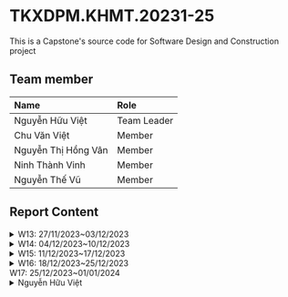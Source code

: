 # TKXDPM.KHMT.20231-25

This is a Capstone's source code for Software Design and Construction project

## Team member

| Name                | Role        |
| :------------------ | :---------- |
| Nguyễn Hữu Việt     | Team Leader |
| Chu Văn Việt        | Member      |
| Nguyễn Thị Hồng Vân | Member      |
| Ninh Thành Vinh     | Member      |
| Nguyễn Thế Vũ       | Member      |

## Report Content

<details>
  <summary>W13: 27/11/2023~03/12/2023 </summary>

<details>
<summary>Nguyễn Hữu Việt</summary>
-   Assigned tasks:
    -   Task 1: Bổ sung Coupling cho package controller
-   Implementation details:
    -   Pull Request:
    -   Specific implementation details:
    -   Phương thức **checkMediaInCart(Media media)** thuộc **Control Coupling** do phục thuộc vào hàm **checkMediaInCart** của đối tượng Cart.
    -   Phương thức **makePayment(...)** thuộc **Control Coupling** do phụ thuộc vào cấu trúc nội bộ của **VnPaySubSystem** và kiểm soát luồng của đối tượng này thông qua **save** và **makePaymentTransaction**
    -   Phương thức **getUrlPay** thuộc **Data Coupling** do sử dụng và gọi phương thức **generatePayUrl()** của **vnPayService** - Phương thức **emptyCart()** thuộc **Control Coupling** do phương thức này thay đổi phần dữ liệu của Cart.
    -   Phương thức **createOrder()** thuộc **Control Coupling** do phương thức này ảnh hưởng đến luồng và trạng thái của đối tượng **order**
    -   Phương thức **createInvoice()** tương tự **createOrder()**
    -   Các phương thức **validate...** thuộc **Control Coupling** do bên trong tồn tại các đoạn code phụ thuộc lẫn nhau và phụ thuộc vào tham số truyền vào - Phương thức **validatePlaceRushOrderData** thuộc **Common Coupling** do truy cập vào biến global trong util.
    -   Một số phương thức không có gì truyền hoặc không thực hiện điều gì thuộc là **không xác định Coupling**
    </details>

<details>
<summary>Nguyễn Thế Vũ</summary>
- Assigned tasks:
- Task: Bổ sung Coupling cho package subSystem
 - Pull Request: 
  - Specific implementation details:
    - Phương thức **generatePayUrl(int amount, String contents)** trong VnPaySubsystem thuộc **Data Coupling** do chỉ phục thuộc vào hàm **generatePayUrl(int amount, String contents)** của đối tượng VnPaySubsystemController.
    - Phương thức **makePaymentTransaction(Map<String, String> response)** trong VnPaySubsystem thuộc **Data Coupling** do chỉ phụ thuộc vào **makePaymentTransaction** của **VnPaySubsystemController**

    **File VnPaySubsystemController:**

    Hàm **generatePayOrderUrl**:
    - Data Coupling:
    Phương thức này sử dụng dữ liệu từ Config như `getRandomNumber` và `getIpAddress`. Các giá trị này được truyền vào để tạo các tham số thanh toán.
    Dữ liệu được truyền giữa **VnPaySubsystemController** và **Config** thông qua việc gọi các hàm tiện ích của **Config**.

    Hàm **makePaymentTransaction**:
    - Control Coupling:
    Phương thức này chứa một khối switch để xử lý các trạng thái của giao dịch (errorCode). Điều này có thể được coi là control coupling vì **VnPaySubsystemController** định nghĩa cách xử lý các loại lỗi và trạng thái cụ thể.
    - Một số phương thức không có gì truyền hoặc không thực hiện điều gì thuộc là **không xác định Coupling**

</details>

<details>
<summary>Ninh Thành Vinh</summary>
-   Assigned tasks:
    -   Task: Bổ sung Coupling cho view.screen.cart và view.screen.invoice
-   Pull Request:
    -   Specific implementation details: - Phương thức **CartScreenHandler(Stage stage, String screenPath)** thuộc **Control Coupling** do sử dụng event **setOnMouseClicked**. - Phương thức **requestOrder()** thuộc **Control Coupling** do phụ thuộc vào **placeOrderController** kiểm soát luồng. - Phương thức **displayCartWithMediaAvailability()** thuộc **Control Coupling** do gọi và sử dụng các phương thức từ **MediaHandler**. - Phương thức **setMediaInfo()** thuộc **Control Coupling** do sử dụng các event từ button. - Phương thức **setInvoiceInfo()** thuộc **Control Coupling** do sử dụng thông tin lấy từ **invoice** ảnh hưởng đến luồng. - Phương thức **confirmInvoice(MouseEvent event)** thuộc **Control Coupling** do phương thức thay đổi đối tượng **paymentScreen** - Phương thức **setMediaInfo()** thuộc **Control Coupling** do phụ thuộc vào phương thức của **orderMedia**. - Phương thức **MediaHandler(String screenPath, CartScreenHandler cartScreen)** thuộc **Data Coupling** do sử dụng đủ params được truyền vào. - Phương thức **setCartMedia(CartMedia cartMedia)** thuộc **Data Coupling** do sử dụng đủ params được truyền vào. - Phương thức **InvoiceScreenHandler(Stage stage, String screenPath, Invoice invoice)** thuộc **Data Coupling** do sử dụng đủ params được truyền vào. - Phương thức **MediaInvoiceScreenHandler(String screenPath)** và **setOrderMedia(OrderMedia orderMedia)** thuộc **Data Coupling** do sử dụng vừa đủ params được truyền vào. - Một số phương thức không có gì truyền hoặc không thực hiện điều gì thuộc là **không xác định Coupling** .
    </details>

<details>
<summary>Nguyễn Thị Hồng Vân</summary>
-   Assigned tasks:
    -   Task 1: Bổ sung Coupling cho package Views.Screen.Home/Payment/Shipping
-   Implementation details:

    -   Pull Request:
    -   Specific implementation details:
    -   Phương thức **initialize** thuộc **Control Coupling** do phục thuộc vào hàm **HomeController** để lấy danh sách các phương tiện.
    -   Phương thức **addMediaHome** thuộc **Data Coupling** phụ thuộc vào dữ liệu từ danh sách **homeItems**, **hboxMedia**, và các trường trong **MediaHandler**
    -   Phương thức **addMenuItem** thuộc **Data Coupling** phụ thuộc vào dữ liệu từ **splitMenuBtnSearch** để thêm các mục menu vào **MenuButton**
    -   Phương thức **setBController** và **getBController** thuộc **Control Coupling** do phụ thuộc vào HomeController để gán và lấy **HomeController**

    -   Phương thức **displayWebView** thuộc **Control Coupling** phụ thuộc vào **PaymentController** để lấy URL thanh toán **(getUrlPay)** và **handleUrlChanged** để xử lý sự kiện thay đổi URL
    -   Phương thức **handleUrlChanged** thuộc **Control Coupling** phụ thuộc vào cấu trúc URI để lấy query string và phương thức **payOrder** để xử lý kết quả thanh toán
    -   Phương thức **payOrder** thuộc **Control Coupling** phụ thuộc vào **PaymentController** để thực hiện thanh toán và **ResultScreenHandler** để hiển thị kết quả

    -   Phương thức **submitDeliveryInfo** thuộc **Control Coupling** phụ thuộc vào **PlaceOrderController** để thực hiện xác nhận thông tin giao hàng, tính phí vận chuyển,..
    -   Sự kiện **(submitDeliveryInfo(MouseEvent event))** thuộc **Control Coupling** phụ thuộc vào phương thức **submitDeliveryInfo** để xử lý sự kiện khi người dùng nhấn nút "Submit".
    -   Trường biến **(name, phone, address, instructions, province)**thuộc **Data Coupling** phụ thuộc vào phương thức chứa dữ liệu nhập từ người dùng và được sử dụng để xác nhận thông tin giao hàng.
    -   Một số phương thức không có gì truyền hoặc không thực hiện điều gì thuộc là **không xác định Coupling**
    </details>

</details>
  <details>
<summary>Chu Văn Việt</summary>
-   Assigned tasks:
-   Task: Bổ sung Coupling cho views.screen.Popup, views.screen.BaseScreenHandler, views.screen.FXMLScreenHandler, views.screen.SplashScreenHandler
-   Pull Request:

    -   Specific implementation details:
        **File PopupScreen:**

        -   Data Coupling:
            Hàm **popup(String message, String imagepath, Boolean undecorated)**: Hàm này có data coupling với các tham số đầu vào như `message`, `imagepath`, và `undecorated`.
            Hàm **setImage(String path)**: Data coupling xuất hiện khi `path` được truyền vào hàm để đặt hình ảnh cho thành phần `tickicon`.
            Hàm **success(String message)** và **error(String message)**: Data coupling xuất hiện thông qua tham số `message` được truyền vào hàm để đặt nội dung thông báo của popup.

        -   Control Coupling:
            Hàm **show(Boolean autoclose)** và **show(double time)**: Cả hai hàm này sử dụng biến **stage**, là một thành phần kiểm soát để hiển thị cửa sổ popup.

        **File BaseScreenHandler:**

        -   Data Coupling:
            Hàm **setPreviousScreen(BaseScreenHandler prev)**: Data coupling xuất hiện khi tham chiếu đến màn hình trước đó (`prev`) được truyền vào hàm.
            Hàm **forward(Hashtable messages)**: Data coupling xuất hiện khi `messages` được truyền vào hàm, làm thay đổi trạng thái của thuộc tính `messages` trong class.
            Hàm **setHomeScreenHandler(HomeScreenHandler HomeScreenHandler)**: Data coupling xuất hiện khi **HomeScreenHandler** được truyền vào hàm. Dữ liệu liên kết giữa **BaseScreenHandler** và **HomeScreenHandler** thông qua việc thiết lập thuộc tính `homeScreenHandler`.
            Hàm **setScreenTitle(String string)**: Data coupling xuất hiện khi `string` được truyền vào hàm để đặt tiêu đề của cửa sổ.
            Hàm **setBController(BaseController bController)**: Data coupling xuất hiện khi `bController` được truyền vào hàm để thiết lập thuộc tính `bController`.

        -   Control Coupling:
            Hàm **show()**: Control coupling xuất hiện khi hàm này sử dụng `this.stage` để hiển thị cửa sổ.

        **File SplashScreenHandler:**

        -   Data Coupling:
            Hàm **initialize(URL location, ResourceBundle resources)**: Data coupling xuất hiện khi đường dẫn hình ảnh `"assets/images/Logo.png"` được chọn một cách cụ thể. Nếu đường dẫn thay đổi, cần sửa lại trực tiếp trong code. Điều này tạo ra một mức độ phụ thuộc vào dữ liệu cụ thể trong mã nguồn.

        -   Control Coupling:
            Hàm **initialize(URL location, ResourceBundle resources)**: Có mức độ control coupling khi sử dụng trực tiếp `logo`, một thành phần FXML (JavaFX) được định nghĩa trong file FXML của splash screen. Hàm này sử dụng `logo` để đặt hình ảnh cho `ImageView`.

        -   Một số phương thức không có gì truyền hoặc không thực hiện điều gì thuộc là **không xác định Coupling** .

</details>
</details>

<details>
  <summary>W14: 04/12/2023~10/12/2023 </summary>
<details>
<summary>Nguyễn Thế Vũ</summary>
- Assigned tasks:
- Task: Bổ sung Cohesion cho package subSystem, refactor lại package subSystem
 - Pull Request: 
  - Specific implementation details:

    **File VnPaySubsystemController:**

    Hàm **generatePayUrl**:
    - Data Coupling:
    Phương thức này thực hiện một nhiệm vụ duy nhất và liên quan đến việc tạo URL thanh toán dựa trên các tham số cung cấp. Các bước trong hàm tất cả đều hướng về một mục tiêu chung, không có sự phân tách rõ ràng giữa các chức năng. Điều này tăng tính đơn nhất và dễ bảo trì của hàm.

    Hàm **makePaymentTransaction**:
    - Functional Cohesion:
    Vì nó tập trung vào một nhiệm vụ cụ thể và liên quan: tạo đối tượng PaymentTransaction từ dữ liệu đầu vào là một bản đồ (Map<String, String> response). Sau đó, hàm xử lý các trường hợp lỗi khác nhau liên quan đến giao dịch thanh toán. Chức năng của hàm này rõ ràng và đồng nhất, giúp cải thiện khả năng bảo trì và hiểu mã nguồn.

</details>

<details>
<summary>Nguyễn Hữu Việt</summary>
 - Task: Bổ sung Cohesion cho package controller
 - Pull Request: 
  - Specific implementation details:

    **File BaseController:**

    Hàm **checkMediaInCart(Media media)**:
    - Functional Cohesion:
    Hàm này có mục đích cụ thể là kiểm tra xem một đối tượng Media có trong giỏ hàng (Cart) hay không và trả về đối tượng CartMedia nếu có, ngược lại trả về null. Nó thực hiện một nhiệm vụ cụ thể và liên quan chặt chẽ đến chức năng của giỏ hàng.

    Hàm **getListCartMedia()**:
    - Functional Cohesion:
    Hàm này có mục đích là trả về danh sách các mục trong giỏ hàng. Nó thực hiện một chức năng cụ thể và liên quan chặt chẽ đến chức năng của giỏ hàng.

    **File HomeController:**

    Hàm **getAllMedia()**:
    - Coincidental Cohesion:
    Hàm này có mục đích là lấy tất cả các đối tượng Media từ cơ sở dữ liệu và trả về danh sách để hiển thị. Tuy nhiên, mặc dù chức năng này liên quan đến đối tượng Media, nó không liên quan chặt chẽ đến chức năng của HomeController như quản lý giỏ hàng. Hàm này chỉ là một phần nhỏ của chức năng tổng thể của HomeController.

    **File PaymentController:**

    Hàm **makePayment(Map<String, String> res, int orderId)**:
    - Functional Cohesion:
    Hàm này có mục đích thực hiện quá trình thanh toán. Nó gọi đến một đối tượng VnPaySubsystem để thực hiện giao dịch thanh toán và lưu trữ thông tin giao dịch. Chức năng này liên quan chặt chẽ đến quá trình thanh toán và quản lý đơn hàng.
    Hàm **getUrlPay(int amount, String content)**:
    - Functional Cohesion:
    Hàm này có mục đích là tạo URL thanh toán từ VnPaySubsystem. Chức năng này liên quan chặt chẽ đến việc tạo URL thanh toán từ subsystem VnPay.
    Hàm **emptyCart()**:
    - Functional Cohesion:
    Hàm này có mục đích là làm rỗng giỏ hàng. Chức năng này liên quan chặt chẽ đến quá trình quản lý giỏ hàng.

    **File PaymentController:**

    Hàm **placeOrder()**:
    - Coincidental Cohesion:
    Hàm này kiểm tra sự có sẵn của sản phẩm khi người dùng nhấn nút Place Order. Tuy nhiên, chức năng này không liên quan chặt chẽ đến các chức năng khác của PlaceOrderController, như tạo đơn đặt hàng hay tạo Invoice.
    Hàm **createOrder()**:
    - Functional Cohesion:
    Hàm này tạo đơn đặt hàng dựa trên thông tin từ giỏ hàng (Cart). Chức năng này liên quan chặt chẽ đến việc tạo đơn đặt hàng.
    Hàm **createInvoice(Order order)**:
    - Functional Cohesion:
    Hàm này tạo hóa đơn dựa trên thông tin từ đơn đặt hàng. Chức năng này liên quan chặt chẽ đến việc tạo hóa đơn từ đơn đặt hàng.
    Hàm **processDeliveryInfo(HashMap info)**:
    - Functional Cohesion:
    Hàm này xử lý thông tin giao hàng, nhưng gọi một hàm khác validateDeliveryInfo(HashMap<String, String> info) để thực hiện việc kiểm tra.
    Hàm **validatePhoneNumber(String phoneNumber)** và **validateContainLetterAndNoEmpty(String name)** và **validateAddressPlaceRushOrder(String province, String address)** và **validateMediaPlaceRushorder()**:
    - Functional Cohesion:
    Hàm **getProductAvailablePlaceRush(Order order)**:
    - Functional Cohesion:
    Hàm này tạo hóa đơn dựa trên thông tin từ đơn đặt hàng. Chức năng này liên quan chặt chẽ đến việc tạo hóa đơn từ đơn đặt hàng.
    - Functional Cohesion:

    **File PlaceRushOrderController:**

    Hàm **validatePlaceRushOrderData(Shipment deliveryData)**:
    - Coincidental Cohesion:
    Hàm này có mục đích kiểm tra dữ liệu của đơn hàng đặt gấp. Chức năng này liên quan chặt chẽ đến việc xác thực dữ liệu của đơn hàng đặt gấp.

    **File ViewCartController:**

    Hàm **checkAvailabilityOfProduct()**:
    - Functional  Cohesion:
    Hàm này có mục đích kiểm tra sự có sẵn của sản phẩm trong giỏ hàng. Chức năng này liên quan chặt chẽ đến việc kiểm tra sản phẩm trong giỏ hàng.

</details>
<details>
<summary>Nguyễn Thị Hồng Vân</summary>
- Assigned tasks:
- Task: Bổ sung Cohesion cho package package Views.Screen.Home/Payment/Shipping
 - Pull Request: 
  - Specific implementation details:

    **File HomeScreenHandler:**
    Hàm **initialize**:
    - Control Cohesion:
    Phương thức này có control cohesion vì nó chịu trách nhiệm thiết lập controller và tạo danh sách các mục trên màn hình chủ.

    Hàm **setImage**:
    - Data Cohesion:
    Phương thức này có data cohesion vì nó chỉ liên quan đến việc đặt hình ảnh cho Logo và Icon giỏ hàng.

    Hàm **addMediaHome**:
    - Data Cohesion:
    Phương thức này có data cohesion vì nó chỉ thêm các mục truyền vào vào màn hình chủ.

    Hàm **addMenuItem**:
    - Data Cohesion:
    Phương thức này có data cohesion vì nó chỉ thêm mục menu vào **splitMenuBtnSearch** dựa trên tham số được cung cấp.


    **File PaymentScreenHandler**
    Hàm **displayWebView**:
    - Control Cohesion:
    Phương thức này có control cohesion vì nó liên quan chặt chẽ đến việc hiển thị WebView và xử lý sự kiện khi URL thay đổi.

    Hàm **parseQueryString**:
    - Functional Cohesion:
    Phương thức này có functional cohesion vì nó chỉ thực hiện một nhiệm vụ cụ thể: chuyển đổi query string thành một đối tượng Map<String, String>.

    Hàm **handleUrlChanged**:
    - Control Cohesion:
    Phương thức này có control cohesion vì nó chịu trách nhiệm xử lý sự kiện khi URL thay đổi và chuyển đổi query thành Map.

    Hàm **payOrder**:
    - Control Cohesion:
    Phương thức này có control cohesion vì nó chịu trách nhiệm xử lý thanh toán và hiển thị màn hình kết quả.

    **File ShippingScreenHandler:**
    Hàm **initialize**:
    - Data Cohesion:
    Phương thức này có data cohesion vì nó chỉ liên quan đến việc thiết lập trạng thái ban đầu của giao diện người dùng.
    Hàm **submitDeliveryInfo**:

    - Control Cohesion:
    Phương thức này có control cohesion vì nó chịu trách nhiệm xử lý sự kiện khi người dùng nhấn nút "submitDeliveryInfo" và liên quan chặt chẽ đến việc kiểm tra và xử lý thông tin giao hàng.

    Hàm **getBController**:
    - Data Cohesion:
    Phương thức này có data cohesion vì nó chỉ trả về một đối tượng **PlaceOrderController** (controller cho việc đặt hàng)

</details>
</details>

<details>
  <summary>W15: 11/12/2023~17/12/2023 </summary>
<details>
<summary>Nguyễn Thế Vũ</summary>
-   Assigned tasks:
-   Task: Đánh giá SOLID cho package subSystem, thiết kế cancelOrder
-   Pull Request:
-   Specific implementation details:
    -   Đánh giá subSystem: Khó mở rộng nếu cần triển khai thêm phương thức thanh toán không cần URL
    -   Thiết kế thêm entity RefundTransaction
    -   Thiết kế lại database cho các lớp order, paymentTransaction, thêm lớp refundTransaction
    -   Thiết kế trang xem danh sách đơn hàng
    -   Kết nối vnPay, gọi được use-case refund của vnPay

</details>

<details>
<summary>Nguyễn Hữu Việt</summary>

-   Assigned tasks:
-   Task: Đánh giá SOLID cho package controller
-   Pull Request:
-   Specific implementation details:
    -   Đánh giá package controller:
	-   Tuân thủ một số nguyên tắc trong SOLID, (chủ yếu là SRP)
	-   Có thể cải thiện bằng cách tách nhỏ một số function, do có một số function đang hoạt động quá nhiều chức năng
	-   Một số lớp phụ thuộc quá nhiều vào lớp bên ngoài, cần giảm bớt sự phụ thuộc


</details>

<details>
<summary>Nguyễn Thị Hồng Vân</summary>
-   Assigned tasks:
-   Task: Đánh giá SOLID cho package Views Home/Payment/Shipping
-   Pull Request:
-   Specific implementation details:
    -   Đánh giá package Home:
	- Một số phương thức trong HomeScreenHandler có thể được chia nhỏ thành các phương thức nhỏ hơn để giảm độ phức tạp và tăng độ rõ ràng.
	- Có thể giảm sự phụ thuộc bằng cách áp dụng Dependency Injection và giảm kết nối chặt chẽ giữa các lớp.
    -   Đánh giá package Payment:
    	- Có thể cải thiện: Phương thức displayWebView và handleUrlChanged có thể được chia nhỏ thành các phương thức nhỏ hơn để tăng độ rõ ràng.
	- Có thể giảm sự phụ thuộc bằng cách áp dụng Dependency Injection.
    -   Đánh giá package Shipping:
   	- Phương thức submitDeliveryInfo có thể được chia nhỏ để giảm độ phức tạp và tăng tính tái sử dụng.
	- Có thể giảm sự phụ thuộc bằng cách áp dụng Dependency Injection và giảm kết nối chặt chẽ giữa các lớp.
</details>
<details>
<summary>Ninh Thành Vinh</summary>
-   Assigned tasks:
-   Task: Đánh giá SOLID cho views.invoice và views.cart
-   Pull Request:
-   Specific implementation details:
    Đánh giá package controller:
	-   Một số lớp không vi phạm các nguyên tắc SOLID.
	-   Một số lớp có thể chia nhỏ thành các lớp nhỏ thực hiện chức năng riêng để cải thiện.
	-   Một số lớp phụ thuộc quá nhiều vào lớp bên ngoài, cần giảm bớt sự phụ thuộc.
</details>
</details>
  <details>
  <summary>W16: 18/12/2023~25/12/2023 </summary>
<details>
<summary>Nguyễn Hữu Việt</summary>
-   Assigned tasks:
-   Task: Thêm biểu đồ Use Case
-   Pull Request:
-   Specific implementation details:
    -   Thêm biểu đồ Use Case
</details>
</details>

<summary>W17: 25/12/2023~01/01/2024 </summary>
<details>
<summary>Nguyễn Hữu Việt</summary>
-   Assigned tasks:
-   Task: Cập nhật requirement analysis cho UC **Đăng nhập** và **Đăng kí**
-   Pull Request:
-   Specific implementation details:
    -   Sửa đổi biểu đồ **Use Case tổng quan**
    -	Thêm biểu đồ hoạt động cho UC **Đăng nhập** và **đăng kí**
    -   Thêm đặc tả Use case cho UC **Đăng nhập** và **đăng kí**
</details>
</details>

